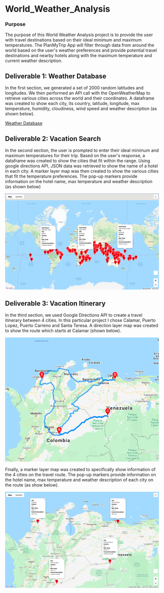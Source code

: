 # World_Weather_Analysis

### Purpose 
The purpose of this World Weather Analysis project is to provide the user with travel destinations based on their ideal minimum and maximum temperatures. The PlanMyTrip App will filter through data from around the world based on the user's weather preferences and provide potential travel destinations and nearby hotels along with the maximum temperature and current weather description. 

## Deliverable 1: Weather Database
In the first section, we generated a set of 2000 random latitudes and longitudes. We then performed an API call with the OpenWeatherMap to retrieve various cities across the world and their coordinates. A dataframe was created to show each city, its country, latitude, longitude, max temperature, humidity, cloudiness, wind speed and weather description (as shown below). 

[Weather Database](Weather_Database/WeatherPy_Database.csv)

## Deliverable 2: Vacation Search 
In the second section, the user is prompted to enter their ideal minimum and maximum temperatures for their trip. Based on the user's response, a dataframe was created to show the cities that fit within the range. Using google directions API, JSON data was retrieved to show the name of a hotel in each city. A marker layer map was then created to show the various cities that fit the temperature preferences. The pop-up markers provide information on the hotel name, max temperature and weather description (as shown below)

![Vacation Search](Vacation_Search/WeatherPy_vacation_map.png)

## Deliverable 3: Vacation Itinerary 
In the third section, we used Google Directions API to create a travel itinerary between 4 cities. In this particular project I chose Calamar, Puerto Lopez, Puerto Carreno and Santa Teresa. A direction layer map was created to show the route which starts at Calamar (shown below). 

![Vacation Route](Vacation_Itinerary/WeatherPy_travel_map.png)

Finally, a marker layer map was created to specifically show information of the 4 cities on the travel route. The pop-up markers provide information on the hotel name, max temperature and weather description of each city on the route (as show below).

![Vacation Route Marker Map](Vacation_Itinerary/WeatherPy_travel_map_markers.png)
